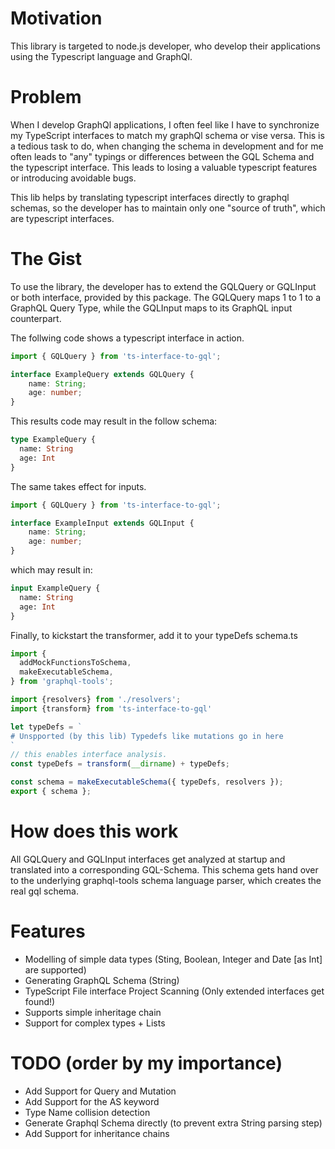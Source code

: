 # Motivation
This library is targeted to node.js developer, who develop their applications
using the Typescript language and GraphQl.

# Problem
When I develop GraphQl applications, I often feel like I have to synchronize
my TypeScript interfaces to match my graphQl schema or vise versa. This is a tedious task to do,
when changing the schema in development and for me often leads to "any" typings or differences 
between the GQL Schema and the typescript interface. This leads to losing a valuable typescript features or introducing 
avoidable bugs.

This lib helps by translating typescript interfaces directly to graphql schemas, so the 
developer has to maintain only one "source of truth", which are typescript interfaces. 


# The Gist
To use the library, the developer has to extend the GQLQuery or GQLInput or both interface, provided by this package.
The GQLQuery maps 1 to 1 to a GraphQL Query Type, while the GQLInput maps to its GraphQL input counterpart.

The follwing code shows a typescript interface in action.
```typescript
import { GQLQuery } from 'ts-interface-to-gql';

interface ExampleQuery extends GQLQuery {
    name: String;
    age: number;
}
```

This results code may result in the follow schema:
```graphql
type ExampleQuery {
  name: String
  age: Int
}
```

The same takes effect for inputs.
```typescript
import { GQLQuery } from 'ts-interface-to-gql';

interface ExampleInput extends GQLInput {
    name: String;
    age: number;
}
```

which may result in:
```graphql
input ExampleQuery {
  name: String
  age: Int
}
```

Finally, to kickstart the transformer, add it to your typeDefs schema.ts
```typescript
import {
  addMockFunctionsToSchema,
  makeExecutableSchema,
} from 'graphql-tools';

import {resolvers} from './resolvers';
import {transform} from 'ts-interface-to-gql'

let typeDefs = `
# Unspported (by this lib) Typedefs like mutations go in here
`
// this enables interface analysis.
const typeDefs = transform(__dirname) + typeDefs;

const schema = makeExecutableSchema({ typeDefs, resolvers });
export { schema };

```


# How does this work
All GQLQuery and GQLInput interfaces get analyzed at startup and translated into a corresponding GQL-Schema. This schema
gets hand over to the underlying graphql-tools schema language parser, which creates the real gql schema.

# Features
* Modelling of simple data types (Sting, Boolean, Integer and Date [as Int] are supported)
* Generating GraphQL Schema (String)
* TypeScript File interface Project Scanning (Only extended interfaces get found!)
* Supports simple inheritage chain
* Support for complex types + Lists 

# TODO (order by my importance)
* Add Support for Query and Mutation
* Add Support for the AS keyword
* Type Name collision detection 
* Generate Graphql Schema directly (to prevent extra String parsing step)
* Add Support for inheritance chains
